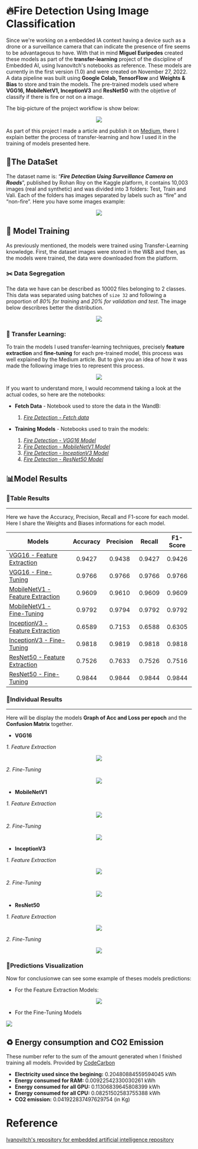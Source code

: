 # 🔥Fire Detection Using Image Classification

Since we're working on a embedded IA context having a device such as a drone or a surveillance camera that can indicate the presence of fire seems to be advantageous to have. With that in mind **Miguel Euripedes** created these models as part of the **transfer-learning** project of the discipline of Embedded AI, using Ivanovitch's notebooks as reference. These models are currently in the first version (1.0) and were created on November 27, 2022. A data pipeline was built using **Google Colab, TensorFlow** and **Weights & Bias** to store and train the models. The pre-trained models used where **VGG16, MobileNetV1, InceptionV3** and **ResNet50** with the objetive of classify if there is fire or not on a image. 

The big-picture of the project workflow is show below:

<p align="center">
<img src="./Images/General_WorkFlow.png" />

As part of this project I made a article and publish it on [Medium](https://medium.com/@miguel.amaral.111/fire-detection-example-using-image-classification-6f49b377c4b5), there I explain better the process of transfer-learning and how I used it in the training of models presented here. 

## 📁The DataSet

The dataset name is: “***Fire Detection Using Surveillance Camera on Roads***”, published by Rohan Roy on the Kaggle platform, it contains 10,003 images (real and synthetic) and was divided into 3 folders: Test, Train and Vali. Each of the folders has images separated by labels such as “fire” and “non-fire”. Here you have some images example:

<p align="center">
<img src="./Images/Data_Examples.png" />


## 🚀 Model Training
As previously mentioned, the models were trained using Transfer-Learning knowledge. First, the dataset images were stored in the W&B and then, as the models were trained, the data were downloaded from the platform. 

### ✂️ Data Segregation

The data we have can be described as 10002 files  belonging to 2 classes.
This data was separated using  batches of `size 32` and following a proportion of *80% for training* and *20% for validation and test*. The image below describres better the distribution.

<p align="center">
<img src="./Images/DataDistribution.png" />

### 📖 Transfer Learning:

To train the models I used transfer-learning techniques, precisely **feature extraction** and **fine-tuning** for each pre-trained model, this process was well explained by the Medium article. But to give you an idea of how it was made the following image tries to represent this process.

<p align="center">
<img src="./Images/ComumTransferLearningPath.png" />

If you want to understand more, I would recommend taking a look at the actual codes, so here are the notebooks:

* **Fetch Data** - Notebook used to store the data in the WandB:
	1. [*Fire Detection - Fetch data*](https://github.com/MiguelEuripedes/embedded_AI/blob/main/Projects/fire_detection/Notebooks/FireDetection_FetchData_WandB.ipynb)

* **Training Models** - Notebooks used to train the models: 
	1. [*Fire Detection - VGG16 Model*](https://github.com/MiguelEuripedes/embedded_AI/blob/main/Projects/fire_detection/Notebooks/FireDetection_Train_VGG16.ipynb)
	2. [*Fire Detection - MobileNetV1 Model*](https://github.com/MiguelEuripedes/embedded_AI/blob/main/Projects/fire_detection/Notebooks/FireDetection_Train_MobileNet.ipynb)
	3. [*Fire Detection - InceptionV3 Model*](https://github.com/MiguelEuripedes/embedded_AI/blob/main/Projects/fire_detection/Notebooks/FireDetection_Train_InceptionV3.ipynb)
	4. [*Fire Detection - ResNet50 Model*](https://github.com/MiguelEuripedes/embedded_AI/blob/main/Projects/fire_detection/Notebooks/FireDetection_Train_ResNet50.ipynb)

## 📊Model Results

### 📏Table Results
---
Here we have the Accuracy, Precision, Recall and F1-score for each model. Here I share the Weights and Biases informations for each model.  

Models                           |Accuracy|Precision|Recall|F1-Score
--------------------------------|:--------:|:---------:|:------:|:--------:
[VGG16 - Feature Extraction](https://wandb.ai/euripedes/fire_detection_classifier/runs/4ac9fa10/logs?workspace=user-euripedes)  |  0.9427  | 0.9438  | 0.9427 | 0.9426
[VGG16 - Fine-Tuning](https://wandb.ai/euripedes/fire_detection_classifier/runs/42ekk0jc/logs?workspace=)     | 0.9766   | 0.9766    |  0.9766 | 0.9766
[MobileNetV1 - Feature Extraction](https://wandb.ai/euripedes/fire_detection_classifier/runs/1ccoxiye/logs?workspace=)   | 0.9609   | 0.9610    | 0.9609 | 0.9609
[MobileNetV1 - Fine-Tuning](https://wandb.ai/euripedes/fire_detection_classifier/runs/1vx0q3hn/logs?workspace=)     | 0.9792   | 0.9794    | 0.9792 | 0.9792
[InceptionV3 - Feature Extraction](https://wandb.ai/euripedes/fire_detection_classifier/runs/65atuf73/logs?workspace=) | 0.6589 | 0.7153  | 0.6588 | 0.6305
[InceptionV3 - Fine-Tuning](https://wandb.ai/euripedes/fire_detection_classifier/runs/33xdg1f6?workspace=)       | 0.9818   | 0.9819    | 0.9818 | 0.9818
[ResNet50 - Feature Extraction](https://wandb.ai/euripedes/fire_detection_classifier/runs/ouutgabr/logs?workspace=)   | 0.7526 | 0.7633    | 0.7526 | 0.7516
[ResNet50 - Fine-Tuning](https://wandb.ai/euripedes/fire_detection_classifier/runs/1fctzcij/logs?workspace=)              | 0.9844   | 0.9844    | 0.9844 | 0.9844

### 🔎Individual Results
--- 
Here will be display the models **Graph of Acc and Loss per epoch** and the **Confusion Matrix** together.
* **VGG16**
	
	
*1. Feature Extraction* <p align="center">
<img src="./Images/vgg16_FE_graphs.png" />


*2. Fine-Tuning*<p align="center">
<img src="./Images/vgg16_FT_graphs.png" />


* **MobileNetV1**
	
	
*1. Feature Extraction*<p align="center">
<img src="./Images/mobilenet_FE_graphs.png" />

*2. Fine-Tuning*<p align="center">
<img src="./Images/mobilenet_FT_graphs.png" />

* **InceptionV3**
	
	
*1. Feature Extraction*<p align="center">
<img src="./Images/inception_FE_graphs.png" />

*2. Fine-Tuning* <p align="center">
<img src="./Images/inception_FT_graphs.png" />

* **ResNet50**
	
	
*1. Feature Extraction*<p align="center">
<img src="./Images/resnet50_FE_graphs.png" />

*2. Fine-Tuning*<p align="center">
<img src="./Images/resnet50_FT_graphs.png" />


### 📌Predictions Visualization
Now for conclusionwe can see some example of theses models predictions:
* For the Feature Extraction Models:
<p align="center">
<img src="./Images/FE_PredictionExamples.png" />

* For the Fine-Tuning Models<p align="center">
<img src="./Images/FT_PredictionExamples.png" />

## ♻️ Energy consumption and CO2 Emission

These number refer to the sum of the amount generated when I finished training all models.
Provided by [CodeCarbon](https://codecarbon.io/) 

* **Electricity used since the begining:** 0.20480884559594045 kWh 
* **Energy consumed for RAM:** 0.00922542330030261 kWh
* **Energy consumed for all GPU:** 0.11306839645808399 kWh
* **Energy consumed for all CPU:** 0.08251502583755388 kWh
* **CO2 emission:** 0.041922837497629754 (in Kg)

# Reference

[Ivanovitch's repository for embedded artificial intelligence repository](https://github.com/ivanovitchm/embedded.ai)
